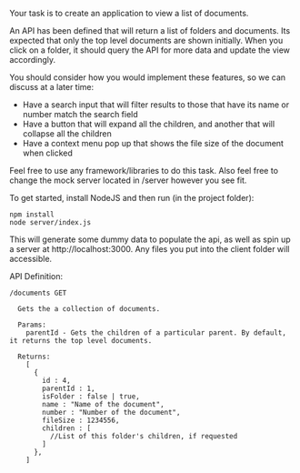 Your task is to create an application to view a list of documents.

An API has been defined that will return a list of folders and documents. Its expected that only the top level documents are shown initially. When you click on a folder, it should query the API for more data and update the view accordingly.

You should consider how you would implement these features, so we can discuss at a later time:

  - Have a search input that will filter results to those that have its name or number match the search field
  - Have a button that will expand all the children, and another that will collapse all the children
  - Have a context menu pop up that shows the file size of the document when clicked

Feel free to use any framework/libraries to do this task.
Also feel free to change the mock server located in /server however you see fit.

To get started, install NodeJS and then run (in the project folder):

```
npm install
node server/index.js
```
This will generate some dummy data to populate the api, as well as spin up a server at http://localhost:3000. Any files you put into the client folder will accessible.

API Definition:
```
/documents GET
  
  Gets the a collection of documents.

  Params:
    parentId - Gets the children of a particular parent. By default, it returns the top level documents.

  Returns:
    [
      {
        id : 4,
        parentId : 1,
        isFolder : false | true,
        name : "Name of the document",
        number : "Number of the document",
        fileSize : 1234556,
        children : [
          //List of this folder's children, if requested
        ]
      },
    ]
```